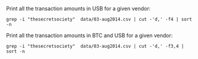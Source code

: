 

Print all the transaction amounts in USB for a given vendor:

    grep -i "thesecretsociety"  data/03-aug2014.csv | cut -'d,' -f4 | sort -n

Print all the transaction amounts in BTC and USB for a given vendor:

    grep -i "thesecretsociety"  data/03-aug2014.csv | cut -'d,' -f3,4 | sort -n
